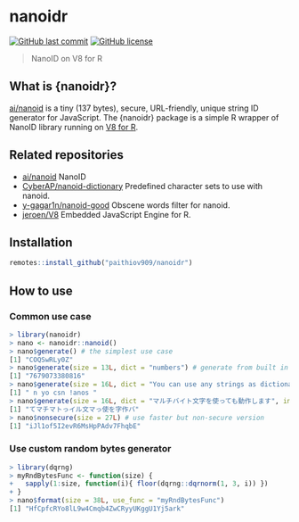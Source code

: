 # nanoidr

[![GitHub last commit](https://img.shields.io/github/last-commit/paithiov909/nanoidr)](#) [![GitHub license](https://img.shields.io/github/license/paithiov909/nanoidr)](https://github.com/paithiov909/nanoidr/blob/master/LICENSE)

> NanoID on V8 for R

## What is {nanoidr}?

[ai/nanoid](https://github.com/ai/nanoid) is a tiny (137 bytes), secure, URL-friendly, unique string ID generator for JavaScript. The {nanoidr} package is a simple R wrapper of NanoID library running on [V8 for R](https://github.com/jeroen/V8).

## Related repositories

- [ai/nanoid](https://github.com/ai/nanoid) NanoID
- [CyberAP/nanoid-dictionary](https://github.com/CyberAP/nanoid-dictionary) Predefined character sets to use with nanoid.
- [y-gagar1n/nanoid-good](https://github.com/y-gagar1n/nanoid-good) Obscene words filter for nanoid.
- [jeroen/V8](https://github.com/jeroen/V8) Embedded JavaScript Engine for R.

## Installation

``` R
remotes::install_github("paithiov909/nanoidr")
```

## How to use

### Common use case

``` R
> library(nanoidr)
> nano <- nanoidr::nanoid()
> nano$generate() # the simplest use case
[1] "COQSwRLy0Z"
> nano$generate(size = 13L, dict = "numbers") # generate from built in pattern
[1] "7679073380816"
> nano$generate(size = 16L, dict = "You can use any strings as dictionary!!")
[1] " n yo csn !anos "
> nano$generate(size = 16L, dict = "マルチバイト文字を使っても動作します", init.locales = "ja")
[1] "てマチマトっイル文マっ使を字作バ"
> nano$nonsecure(size = 27L) # use faster but non-secure version
[1] "iJl1of5I2evR6MsHpPAdv7FhqbE"
```

### Use custom random bytes generator

``` R
> library(dqrng)
> myRndBytesFunc <- function(size) {
+   sapply(1:size, function(i){ floor(dqrng::dqrnorm(1, 3, i)) })
+ }
> nano$format(size = 38L, use_func = "myRndBytesFunc")
[1] "HfCpfcRYo8lL9w4Cmqb4ZwCRyyUKggU1Yj5ark"
```

